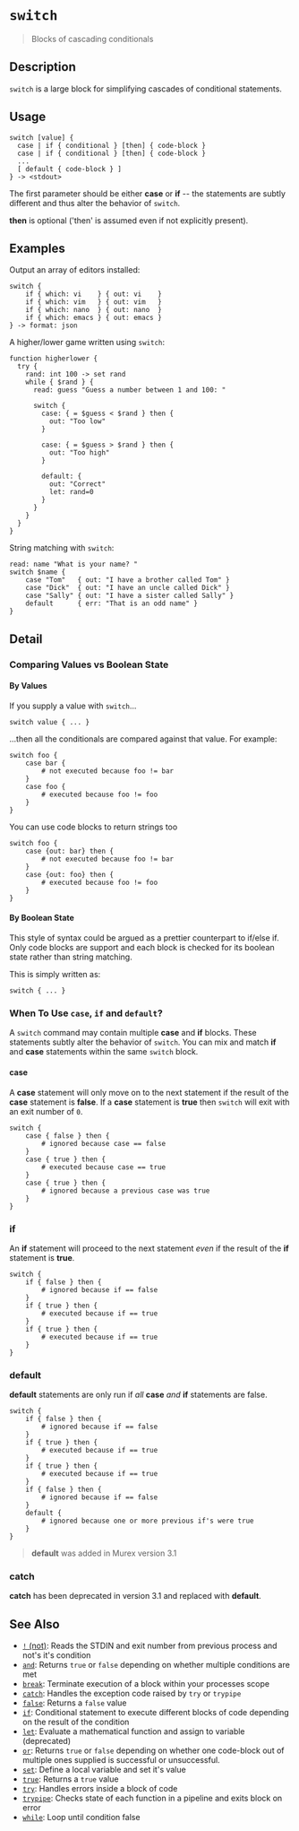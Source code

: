 # `switch`

> Blocks of cascading conditionals

## Description

`switch` is a large block for simplifying cascades of conditional statements.

## Usage

    switch [value] {
      case | if { conditional } [then] { code-block }
      case | if { conditional } [then] { code-block }
      ...
      [ default { code-block } ]
    } -> <stdout>

The first parameter should be either **case** or **if** -- the statements are
subtly different and thus alter the behavior of `switch`.

**then** is optional ('then' is assumed even if not explicitly present).

## Examples

Output an array of editors installed:

    switch {
        if { which: vi    } { out: vi    }
        if { which: vim   } { out: vim   }
        if { which: nano  } { out: nano  }
        if { which: emacs } { out: emacs }
    } -> format: json

A higher/lower game written using `switch`:

    function higherlower {
      try {
        rand: int 100 -> set rand
        while { $rand } {
          read: guess "Guess a number between 1 and 100: "

          switch {
            case: { = $guess < $rand } then {
              out: "Too low"
            }

            case: { = $guess > $rand } then {
              out: "Too high"
            }

            default: {
              out: "Correct"
              let: rand=0
            }
          }
        }
      }
    }

String matching with `switch`:

    read: name "What is your name? "
    switch $name {
        case "Tom"   { out: "I have a brother called Tom" }
        case "Dick"  { out: "I have an uncle called Dick" }
        case "Sally" { out: "I have a sister called Sally" }
        default      { err: "That is an odd name" }
    }

## Detail

### Comparing Values vs Boolean State

#### By Values

If you supply a value with `switch`...

    switch value { ... }

...then all the conditionals are compared against that value. For example:

    switch foo {
        case bar {
            # not executed because foo != bar
        }
        case foo {
            # executed because foo != foo
        }
    }

You can use code blocks to return strings too

    switch foo {
        case {out: bar} then {
            # not executed because foo != bar
        }
        case {out: foo} then {
            # executed because foo != foo
        }
    }

#### By Boolean State

This style of syntax could be argued as a prettier counterpart to if/else if.
Only code blocks are support and each block is checked for its boolean state
rather than string matching.

This is simply written as:

    switch { ... }

### When To Use `case`, `if` and `default`?

A `switch` command may contain multiple **case** and **if** blocks. These
statements subtly alter the behavior of `switch`. You can mix and match **if**
and **case** statements within the same `switch` block.

#### case

A **case** statement will only move on to the next statement if the result of
the **case** statement is **false**. If a **case** statement is **true** then
`switch` will exit with an exit number of `0`.

    switch {
        case { false } then {
            # ignored because case == false
        }
        case { true } then {
            # executed because case == true
        }
        case { true } then {
            # ignored because a previous case was true
        }
    }

### if

An **if** statement will proceed to the next statement _even_ if the result of
the **if** statement is **true**.

    switch {
        if { false } then {
            # ignored because if == false
        }
        if { true } then {
            # executed because if == true
        }
        if { true } then {
            # executed because if == true
        }
    }

### default

**default** statements are only run if _all_ **case** _and_ **if** statements are
false.

    switch {
        if { false } then {
            # ignored because if == false
        }
        if { true } then {
            # executed because if == true
        }
        if { true } then {
            # executed because if == true
        }
        if { false } then {
            # ignored because if == false
        }
        default {
            # ignored because one or more previous if's were true
        }
    }

> **default** was added in Murex version 3.1

### catch

**catch** has been deprecated in version 3.1 and replaced with **default**.

## See Also

- [`!` (not)](./not.md):
  Reads the STDIN and exit number from previous process and not's it's condition
- [`and`](./and.md):
  Returns `true` or `false` depending on whether multiple conditions are met
- [`break`](./break.md):
  Terminate execution of a block within your processes scope
- [`catch`](./catch.md):
  Handles the exception code raised by `try` or `trypipe`
- [`false`](./false.md):
  Returns a `false` value
- [`if`](./if.md):
  Conditional statement to execute different blocks of code depending on the result of the condition
- [`let`](./let.md):
  Evaluate a mathematical function and assign to variable (deprecated)
- [`or`](./or.md):
  Returns `true` or `false` depending on whether one code-block out of multiple ones supplied is successful or unsuccessful.
- [`set`](./set.md):
  Define a local variable and set it's value
- [`true`](./true.md):
  Returns a `true` value
- [`try`](./try.md):
  Handles errors inside a block of code
- [`trypipe`](./trypipe.md):
  Checks state of each function in a pipeline and exits block on error
- [`while`](./while.md):
  Loop until condition false
